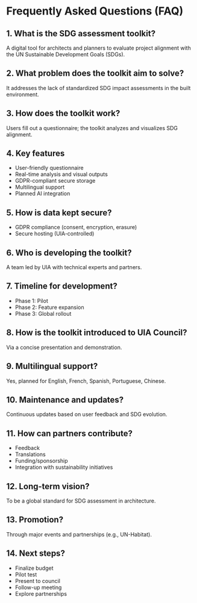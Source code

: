 # Frequently Asked Questions (FAQ)

## 1. What is the SDG assessment toolkit?
A digital tool for architects and planners to evaluate project alignment with the UN Sustainable Development Goals (SDGs).

## 2. What problem does the toolkit aim to solve?
It addresses the lack of standardized SDG impact assessments in the built environment.

## 3. How does the toolkit work?
Users fill out a questionnaire; the toolkit analyzes and visualizes SDG alignment.

## 4. Key features
- User-friendly questionnaire
- Real-time analysis and visual outputs
- GDPR-compliant secure storage
- Multilingual support
- Planned AI integration

## 5. How is data kept secure?
- GDPR compliance (consent, encryption, erasure)
- Secure hosting (UIA-controlled)

## 6. Who is developing the toolkit?
A team led by UIA with technical experts and partners.

## 7. Timeline for development?
- Phase 1: Pilot
- Phase 2: Feature expansion
- Phase 3: Global rollout

## 8. How is the toolkit introduced to UIA Council?
Via a concise presentation and demonstration.

## 9. Multilingual support?
Yes, planned for English, French, Spanish, Portuguese, Chinese.

## 10. Maintenance and updates?
Continuous updates based on user feedback and SDG evolution.

## 11. How can partners contribute?
- Feedback
- Translations
- Funding/sponsorship
- Integration with sustainability initiatives

## 12. Long-term vision?
To be a global standard for SDG assessment in architecture.

## 13. Promotion?
Through major events and partnerships (e.g., UN-Habitat).

## 14. Next steps?
- Finalize budget
- Pilot test
- Present to council
- Follow-up meeting
- Explore partnerships
